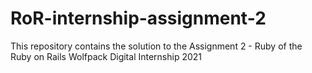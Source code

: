 # RoR-internship-assignment-2
This repository contains the solution to the Assignment 2 - Ruby of the Ruby on Rails Wolfpack Digital Internship 2021

